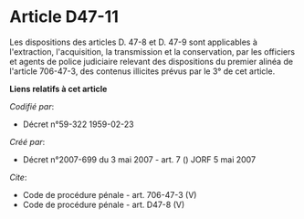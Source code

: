 # Article D47-11

Les dispositions des articles D. 47-8 et D. 47-9 sont applicables à l'extraction, l'acquisition, la transmission et la
conservation, par les officiers et agents de police judiciaire relevant des dispositions du premier alinéa de l'article
706-47-3, des contenus illicites prévus par le 3° de cet article.

**Liens relatifs à cet article**

_Codifié par_:

  - Décret n°59-322 1959-02-23

_Créé par_:

  - Décret n°2007-699 du 3 mai 2007 - art. 7 () JORF 5 mai 2007

_Cite_:

  - Code de procédure pénale - art. 706-47-3 (V)
  - Code de procédure pénale - art. D47-8 (V)
